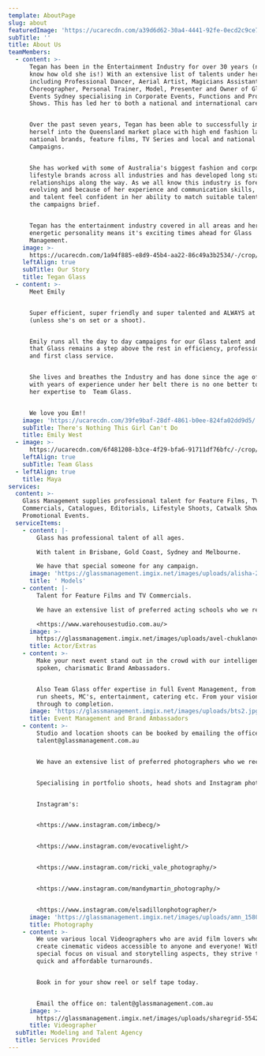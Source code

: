 ```yaml
---
template: AboutPage
slug: about
featuredImage: 'https://ucarecdn.com/a39d6d62-30a4-4441-92fe-0ecd2c9ce774/'
subTitle: ''
title: About Us
teamMembers:
  - content: >-
      Tegan has been in the Entertainment Industry for over 30 years (now you
      know how old she is!) With an extensive list of talents under her belt
      including Professional Dancer, Aerial Artist, Magicians Assistant,
      Choreographer, Personal Trainer, Model, Presenter and Owner of Glasshouse
      Events Sydney specialising in Corporate Events, Functions and Producing
      Shows. This has led her to both a national and international career path.


      Over the past seven years, Tegan has been able to successfully immerse
      herself into the Queensland market place with high end fashion labels,
      national brands, feature films, TV Series and local and national TVC
      Campaigns.


      She has worked with some of Australia's biggest fashion and corporate
      lifestyle brands across all industries and has developed long standing
      relationships along the way. As we all know this industry is forever
      evolving and because of her experience and communication skills, clients
      and talent feel confident in her ability to match suitable talent to fit
      the campaigns brief.


      Tegan has the entertainment industry covered in all areas and her can-do
      energetic personality means it's exciting times ahead for Glass
      Management.
    image: >-
      https://ucarecdn.com/1a94f885-e8d9-45b4-aa22-86c49a3b2534/-/crop/2060x3182/2108,0/-/preview/
    leftAlign: true
    subTitle: Our Story
    title: Tegan Glass
  - content: >-
      Meet Emily


      Super efficient, super friendly and super talented and ALWAYS at Glass
      (unless she's on set or a shoot). 


      Emily runs all the day to day campaigns for our Glass talent and ensures
      that Glass remains a step above the rest in efficiency, professionalism
      and first class service. 


      She lives and breathes the Industry and has done since the age of 6!! So
      with years of experience under her belt there is no one better to bring
      her expertise to  Team Glass.


      We love you Em!!
    image: 'https://ucarecdn.com/39fe9baf-28df-4861-b0ee-824fa02dd9d5/'
    subTitle: There's Nothing This Girl Can't Do
    title: Emily West
  - image: >-
      https://ucarecdn.com/6f481208-b3ce-4f29-bfa6-91711df76bfc/-/crop/1413x1632/308,0/-/preview/
    leftAlign: true
    subTitle: Team Glass
  - leftAlign: true
    title: Maya
services:
  content: >-
    Glass Management supplies professional talent for Feature Films, TV
    Commercials, Catalogues, Editorials, Lifestyle Shoots, Catwalk Shows and
    Promotional Events.
  serviceItems:
    - content: |-
        Glass has professional talent of all ages.

        With talent in Brisbane, Gold Coast, Sydney and Melbourne.

        We have that special someone for any campaign.
      image: 'https://glassmanagement.imgix.net/images/uploads/alisha-2.jpg'
      title: ' Models'
    - content: |-
        Talent for Feature Films and TV Commercials.

        We have an extensive list of preferred acting schools who we recommend.

        <https://www.warehousestudio.com.au/>
      image: >-
        https://glassmanagement.imgix.net/images/uploads/avel-chuklanov-509630-unsplash.png
      title: Actor/Extras
    - content: >-
        Make your next event stand out in the crowd with our intelligent, well
        spoken, charismatic Brand Ambassadors.


        Also Team Glass offer expertise in full Event Management, from theming,
        run sheets, MC's, entertainment, catering etc. From your vision right
        through to completion.
      image: 'https://glassmanagement.imgix.net/images/uploads/bts2.jpg'
      title: Event Management and Brand Ambassadors
    - content: >-
        Studio and location shoots can be booked by emailing the office
        talent@glassmanagement.com.au


        We have an extensive list of preferred photographers who we recommend.


        Specialising in portfolio shoots, head shots and Instagram photos.


        Instagram's:


        <https://www.instagram.com/imbecg/>


        <https://www.instagram.com/evocativelight/>


        <https://www.instagram.com/ricki_vale_photography/>


        <https://www.instagram.com/mandymartin_photography/>


        <https://www.instagram.com/elsadillonphotographer/>
      image: 'https://glassmanagement.imgix.net/images/uploads/amn_1580.jpg'
      title: Photography
    - content: >-
        We use various local Videographers who are avid film lovers who want to
        create cinematic videos accessible to anyone and everyone! With a
        special focus on visual and storytelling aspects, they strive to ensure
        quick and affordable turnarounds.


        Book in for your show reel or self tape today.


        Email the office on: talent@glassmanagement.com.au
      image: >-
        https://glassmanagement.imgix.net/images/uploads/sharegrid-554231-unsplash.png
      title: Videographer
  subTitle: Modeling and Talent Agency
  title: Services Provided
---
```


